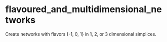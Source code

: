 # flavoured_and_multidimensional_networks
Create networks with flavors {-1, 0, 1} in 1, 2, or 3 dimensional simplices.
